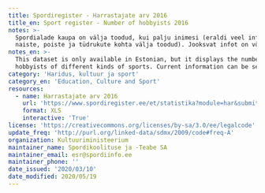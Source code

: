 ```yaml
---
title: Spordiregister - Harrastajate arv 2016
title_en: Sport register - Number of hobbyists 2016
notes: >-
  Spordialade kaupa on välja toodud, kui palju inimesi (eraldi veel info meeste,
  naiste, poiste ja tüdrukute kohta välja toodud). Jooksvat infot on võimalik vaadata <a href='https://www.spordiregister.ee/et/statistika?module=har'>siit</a>.
notes_en: >-
  This dataset is only available in Estonian, but it displays the number of
  hobbyists of different kinds of sports. Current information can be seen <a href='https://www.spordiregister.ee/en/statistika?module=har'>here</a>.
category: 'Haridus, kultuur ja sport'
category_en: 'Education, Culture and Sport'
resources:
  - name: Harrastajate arv 2016
    url: 'https://www.spordiregister.ee/et/statistika?module=har&submit=query&aasta=2016&param=org&tase2=on&maakond_id=&kov_id=&excel=1'
    format: XLS
    interactive: 'True'
license: 'https://creativecommons.org/licenses/by-sa/3.0/ee/legalcode'
update_freq: 'http://purl.org/linked-data/sdmx/2009/code#freq-A'
organization: Kultuuriministeerium
maintainer_name: Spordikoolituse ja -Teabe SA
maintainer_email: esr@spordiinfo.ee
maintainer_phone: ''
date_issued: '2020/03/10'
date_modified: 2020/05/19
---
```

